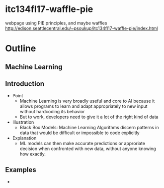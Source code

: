 # itc134fl17-waffle-pie
webpage using PIE principles, and maybe waffles
http://edison.seattlecentral.edu/~psoukup/itc134fl17-waffle-pie/index.html

# Outline

<head>
<title>Machine Learning</title>
</head>

<Article>

<h1>Machine Learning</h1>


<h2>Introduction</h2>

<ul>

<li>Point
<ul>
<li>
 Machine Learning is very broadly useful and core to AI because it allows programs to learn and adapt appropriately to new input without hardcoding its behavior
</li>
<li>
But to work, developers need to give it a lot of the right kind of data</li>
</ul>
</li>

<li>Illustration
<ul>
<li>
 Black Box Models: Machine Learning Algorithms discern patterns in data that would be difficult or impossible to code explicitly
</li>
</ul>
</li>

<li>Explanation
<ul>
<li>
ML models can then make accurate predictions or approriate decision when confronted with new data, without anyone knowing how exactly.
</li>
</ul>
</li>

</ul>


<h2>Examples</h2>

<ul>

<li></li>

</ul>

</Article>

